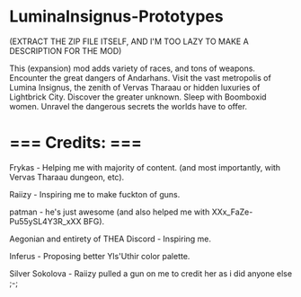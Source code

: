 # LuminaInsignus-Prototypes

(EXTRACT THE ZIP FILE ITSELF, AND I'M TOO LAZY TO MAKE A DESCRIPTION FOR THE MOD)

This (expansion) mod adds variety of races, and tons of weapons. Encounter the great dangers of Andarhans. Visit the vast metropolis of Lumina Insignus, the zenith of Vervas Tharaau or hidden luxuries of Lightbrick City. Discover the greater unknown. Sleep with Boomboxid women. Unravel the dangerous secrets the worlds have to offer.



# === Credits: ===

Frykas - Helping me with majority of content. (and most importantly, with Vervas Tharaau dungeon, etc).

Raiizy - Inspiring me to make fuckton of guns.

patman - he's just awesome (and also helped me with XXx_FaZe-Pu55ySL4Y3R_xXX BFG).

Aegonian and entirety of THEA Discord - Inspiring me.

Inferus - Proposing better Yls'Uthir color palette.

Silver Sokolova - Raiizy pulled a gun on me to credit her as i did anyone else ;-;
